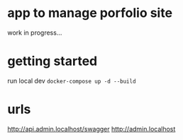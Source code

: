 # app to manage porfolio site
work in progress...

# getting started
run local dev
``` docker-compose up -d --build ```

# urls
http://api.admin.localhost/swagger
http://admin.localhost